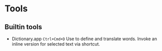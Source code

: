 # Tools

## Builtin tools

* Dictionary.app `Ctrl+Cmd+D`
  Use to define and translate words. Invoke an inline version for selected text via shortcut. 

